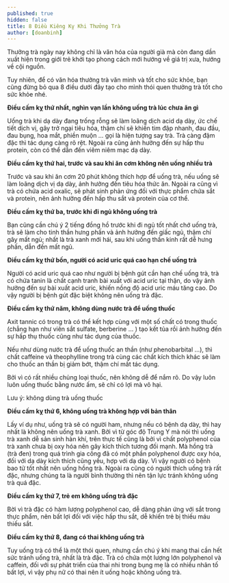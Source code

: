 ```yaml
---
published: true
hidden: false
title: 8 Điều Kiêng Kỵ Khi Thưởng Trà
author: [doanbinh] 
---
```

Thưởng trà ngày nay không chỉ là văn hóa của người già mà còn đang dần xuất hiện trong giới trẻ khởi tạo phong cách mới hướng về giá trị xưa, hướng về cội nguồn. 

Tuy nhiên, để có văn hóa thưởng trà văn minh và tốt cho sức khỏe, bạn cũng đừng bỏ qua 8 điều dưới đây tạo cho mình thói quen thưởng trà tốt cho sức khỏe nhé.

**Điều cấm kỵ thứ nhất, nghìn vạn lần không uống trà lúc chưa ăn gì**

Uống trà khi dạ dày đang trống rỗng sẽ làm loãng dịch acid dạ dày, ức chế tiết dịch vị, gây trở ngại tiêu hóa, thậm chí sẽ khiến tim đập nhanh, đau đầu, đau bụng, hoa mắt, phiền muộn … gọi là hiện tượng say trà. Trà càng đậm đặc thì tác dụng càng rõ rệt. Ngoài ra cũng ảnh hưởng đến sự hấp thu protein, còn có thể dẫn đến viêm niêm mạc dạ dày.

**Điều cấm kỵ thứ hai, trước và sau khi ăn cơm không nên uống nhiều trà**

Trước và sau khi ăn cơm 20 phút không thích hợp để uống trà, nếu uống sẽ làm loãng dịch vị dạ dày, ảnh hưởng đến tiêu hóa thức ăn. Ngoài ra cũng vì trà có chứa acid oxalic, sẽ phát sinh phản ứng đối với thực phẩm chứa sắt và protein, nên ảnh hưởng đến hấp thu sắt và protein của cơ thể.

**Điều cấm kỵ thứ ba, trước khi đi ngủ không uống trà**

Bạn cũng cần chú ý 2 tiếng đồng hồ trước khi đi ngủ tốt nhất chớ uống trà, trà sẽ làm cho tinh thần hưng phấn và ảnh hưởng đến giấc ngủ, thậm chí gây mất ngủ; nhất là trà xanh mới hái, sau khi uống thần kinh rất dễ hưng phấn, dẫn đến mất ngủ.

**Điều cấm kỵ thứ bốn, người có acid uric quá cao hạn chế uống trà**

Người có acid uric quá cao như người bị bệnh gút cần hạn chế uống trà, trà có chứa tanin là chất cạnh tranh bài xuất với acid uric tại thận, do vậy ảnh hưởng đến sự bài xuất acid uric, khiến nồng độ acid uric máu tăng cao. Do vậy người bị bệnh gút đặc biệt không nên uống trà đặc.

**Điều cấm kỵ thứ năm, không dùng nước trà để uống thuốc**

Axit tannic có trong trà có thể kết hợp cùng với một số chất có trong thuốc (chẳng hạn như viên sắt sulfate, berberine … ) tạo kết tủa rồi ảnh hưởng đến sự hấp thụ thuốc cũng như tác dụng của thuốc.

Nếu như dùng nước trà để uống thuốc an thần (như phenobarbital …), thì chất caffeine và theophylline trong trà cùng các chất kích thích khác sẽ làm cho thuốc an thần bị giảm bớt, thậm chí mất tác dụng.

Bởi vì có rất nhiều chủng loại thuốc, nên không dễ để nắm rõ. Do vậy luôn luôn uống thuốc bằng nước ấm, sẽ chỉ có lợi mà vô hại.


Lưu ý: không dùng trà uống thuốc

**Điều cấm kỵ thứ 6, không uống trà không hợp với bản thân**

Lấy ví dụ như, uống trà sẽ có người ham, nhưng nếu có bệnh dạ dày, thì hay nhất là không nên uống trà xanh. Bởi vì từ góc độ Trung Y mà nói thì uống trà xanh dễ sản sinh hàn khí, trên thực tế cũng là bởi vì chất polyphenol của trà xanh chưa bị oxy hóa nên gây kích thích tương đối mạnh. Mà hồng trà (trà đen) trong quá trình gia công đã có một phần polyphenol được oxy hóa, đối với dạ dày kích thích cũng yếu, hợp với dạ dày. Vì vậy người có bệnh bao tử tốt nhất nên uống hồng trà. Ngoài ra cũng có người thích uống trà rất đặc, nhưng chúng ta là người bình thường thì nên tận lực tránh không uống trà quá đặc.


**Điều cấm kỵ thứ 7, trẻ em không uống trà đặc**

Bời vì trà đặc có hàm lượng polyphenol cao, dễ dàng phản ứng với sắt trong thực phẩm, nên bất lợi đối với việc hấp thu sắt, dễ khiến trẻ bị thiếu máu thiếu sắt.

**Điều cấm kỵ thứ 8, đang có thai không uống trà**

Tuy uống trà có thể là một thói quen, nhưng cần chú ý khi mang thai cần hết sức tránh uống trà, nhất là trà đặc. Trà có chứa một lượng lớn polyphenol và caffein, đối với sự phát triển của thai nhi trong bụng mẹ là có nhiều nhân tố bất lợi, vì vậy phụ nữ có thai nên ít uống hoặc không uống trà.